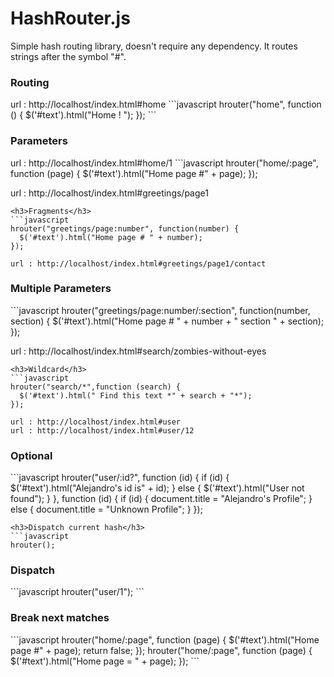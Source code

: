 HashRouter.js
=========
Simple hash routing library, doesn't require any dependency. It routes strings after the symbol "#".
<h3>Routing</h3>
url : http://localhost/index.html#home
```javascript
hrouter("home", function () {
  $('#text').html("Home ! ");
});
```
<h3>Parameters</h3>
url : http://localhost/index.html#home/1
```javascript
hrouter("home/:page", function (page) {
  $('#text').html("Home page #" + page);
});

url : http://localhost/index.html#greetings/page1
```
<h3>Fragments</h3>
```javascript
hrouter("greetings/page:number", function(number) {
  $('#text').html("Home page # " + number);
});

url : http://localhost/index.html#greetings/page1/contact
```
<h3>Multiple Parameters</h3>
```javascript
hrouter("greetings/page:number/:section", function(number, section) {
  $('#text').html("Home page # " + number + " section " + section);
});

url : http://localhost/index.html#search/zombies-without-eyes
```
<h3>Wildcard</h3>
```javascript
hrouter("search/*",function (search) {
  $('#text').html(" Find this text *" + search + "*");
});

url : http://localhost/index.html#user
url : http://localhost/index.html#user/12
```
<h3>Optional</h3>
```javascript
hrouter("user/:id?", function (id) {
  if (id) {
    $('#text').html("Alejandro's id is" + id);
  } else {
    $('#text').html("User not found");
  } 
}, function (id) {
  if (id) {
    document.title = "Alejandro's Profile";
  } else {
    document.title = "Unknown Profile";
  }
});

```
<h3>Dispatch current hash</h3>
```javascript
hrouter();
```
<h3>Dispatch</h3>
```javascript
hrouter("user/1");
```
<h3>Break next matches </h3>
```javascript
hrouter("home/:page", function (page) {
  $('#text').html("Home page #" + page);
  return false;
});
hrouter("home/:page", function (page) {
  $('#text').html("Home page = " + page);
});
```
